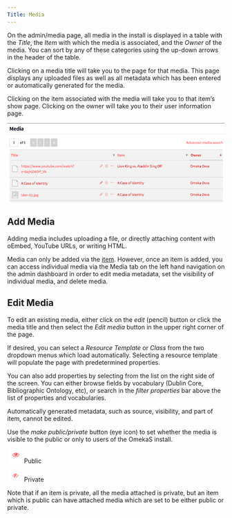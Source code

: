 ```yaml
---
Title: Media
---
```

On the admin/media page, all media in the install is displayed in a table with the *Title*, the *Item* with which the media is associated, and the *Owner* of the media. You can sort by any of these categories using the up-down arrows in the header of the table.

Clicking on a media title will take you to the page for that media. This page displays any uploaded files as well as all metadata which has been entered or automatically generated for the media.

Clicking on the item associated with the media will take you to that item’s show page. Clicking on the owner will take you to their user information page.

![browse media view](../content/contentfiles/mediaBrowse.png)

## Add Media

Adding media includes uploading a file, or directly attaching content with oEmbed, YouTube URLs, or writing HTML.

Media can only be added via the [item](../content/Items.md). However, once an item is added, you can access individual media via the Media tab on the left hand navigation on the admin dashboard in order to edit media metadata, set the visibility of individual media, and delete media. 

## Edit Media
To edit an existing media, either click on the *edit* (pencil) button or click the media title and then select the *Edit media* button in the upper right corner of the page. 

If desired, you can select a *Resource Template* or *Class* from the two dropdown menus which load automatically. Selecting a resource template will populate the page with predetermined properties.

You can also add properties by selecting from the list on the right side of the screen. You can either browse fields by vocabulary (Dublin Core, Bibliographic Ontology, etc), or search in the *filter properties* bar above the list of properties and vocabularies.

Automatically generated metadata, such as source, visibility, and part of item, cannot be edited. 

Use the *make public/private* button (eye icon) to set whether the media is visible to the public or only to users of the OmekaS install. 

![make public button showing an eye icon](../content/contentfiles/item_public.png) Public 

![make private button showing an eye icon with a diagonal slash through it](../content/contentfiles/item_private.png)  Private

Note that if an item is private, all the media attached is private, but an item which is public can have attached media which are set to be either public or private.
